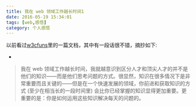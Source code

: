 ```yaml
---
title: 我在 web 领域工作越长时间1
date: 2016-05-19 15:34:01
tags: [web,感悟]
category: 个人感悟
---
```

以前看过[w3cfuns](http://www.w3cfuns.com)里的一篇文档，其中有一段话很不错，摘抄如下:

+ <!-- more -->

>我在 web 领域工作越长时间，我就越意识到区分人才和顶尖人才的并不是他们的知识——而是他们思考问题的方式。很显然，知识在很多情况下是非常重要而且关键的——但是在一个快速发展的领域，你前进和获取知识的方式 (至少在相当长的一段时间里) 会比你已经掌握的知识显得更加重要。更重要的是：你是如何运用这些知识解决每天的问题的。